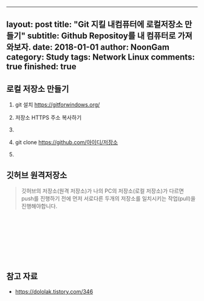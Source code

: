   ---
layout: post
title: "Git 지킬 내컴퓨터에 로컬저장소 만들기"
subtitle: <span class="evidence">Github Repositoy를 내 컴퓨터로 가져와보자.</span>
date: 2018-01-01
author: NoonGam
category: Study
tags: Network Linux
comments: true
finished: true
---



## 로컬 저장소 만들기

1. git 설치
 https://gitforwindows.org/

2. 저장소 HTTPS 주소 복사하기

3.

4. git clone https://github.com/아이디/저장소


3.



## 깃허브 원격저장소

> 깃허브의 저장소(원격 저장소)가 나의 PC의 저장소(로컬 저장소)가 다르면 push를 진행하기 전에
먼저 서로다른 두개의 저장소를 일치시키는 작업(pull)을 진행해야합니다.



<br><br><br>








<br><br><br>

## 참고 자료

* https://dololak.tistory.com/346
